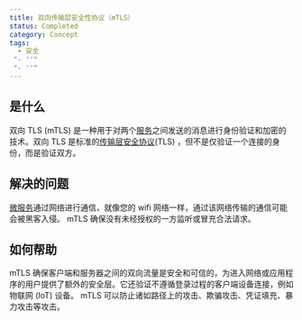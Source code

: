 ```yaml
---
title: 双向传输层安全性协议（mTLS）
status: Completed
category: Concept
tags:
  - 安全
 "- ''"
 "- ''"
---
```


## 是什么

双向 TLS (mTLS) 是一种用于对两个[服务](/service/)之间发送的消息进行身份验证和加密的技术。双向 TLS 是标准的[传输层安全协议](/transport-layer-security/)(TLS) ，但不是仅验证一个连接的身份，而是验证双方。

## 解决的问题

[微服务](/microservices/)通过网络进行通信，就像您的 wifi 网络一样，通过该网络传输的通信可能会被黑客入侵。 mTLS 确保没有未经授权的一方监听或冒充合法请求。

## 如何帮助

mTLS 确保客户端和服务器之间的双向流量是安全和可信的，为进入网络或应用程序的用户提供了额外的安全层。它还验证不遵循登录过程的客户端设备连接，例如物联网 (IoT) 设备。 mTLS 可以防止诸如路径上的攻击、欺骗攻击、凭证填充、暴力攻击等攻击。
